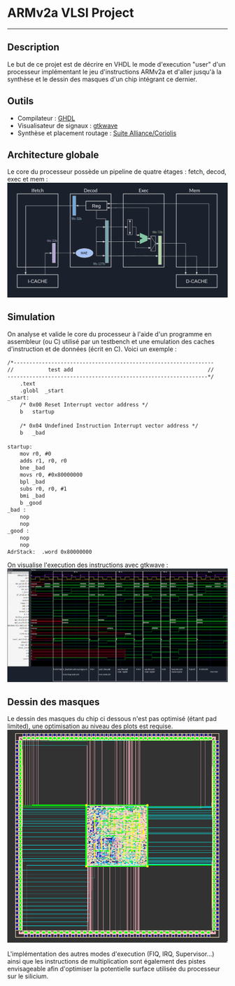 # ARMv2a VLSI Project
***
## Description 
Le but de ce projet est de décrire en VHDL le mode d'execution "user" d'un processeur implémentant le jeu d'instructions ARMv2a et d'aller jusqu'à la synthèse et le dessin des masques d'un chip intégrant ce dernier.

## Outils
- Compilateur : [GHDL](https://github.com/ghdl/ghdl)
- Visualisateur de signaux : [gtkwave](http://gtkwave.sourceforge.net/)
- Synthèse et placement routage : [Suite Alliance/Coriolis](http://coriolis.lip6.fr/) 

## Architecture globale 
Le core du processeur possède un pipeline de quatre étages : fetch, decod, exec et mem :
![plot](./images/global_architecture.png?raw=true "global_architecture")


## Simulation 
On analyse et valide le core du processeur à l'aide d'un programme en assembleur (ou C) utilisé par un testbench et une emulation des caches d'instruction et de données (écrit en C). Voici un exemple : 
```armasm
/*----------------------------------------------------------------
//           test add                                           //
----------------------------------------------------------------*/
	.text
	.globl	_start 
_start:               
	/* 0x00 Reset Interrupt vector address */
	b	startup
	
	/* 0x04 Undefined Instruction Interrupt vector address */
	b	_bad

startup:                        
	mov r0, #0                  
	adds r1, r0, r0             
	bne _bad                    
	movs r0, #0x80000000        
	bpl _bad                    
	subs r0, r0, #1             
	bmi _bad                    
	b _good                   
_bad : 
	nop                         
	nop
_good :
	nop
	nop
AdrStack:  .word 0x80000000
```

On visualise l'execution des instructions avec gtkwave : 
![plot](./images/testbench.png?raw=true "testbench") 

## Dessin des masques 
Le dessin des masques du chip ci dessous n'est pas optimisé (étant pad limited), une optimisation au niveau des plots est requise.
![plot](./images/chip.png?raw=true "chip")

L'implémentation des autres modes d'execution (FIQ, IRQ, Supervisor...) ainsi que les instructions de multiplication sont également des pistes envisageable afin d'optimiser la potentielle surface utilisée du processeur sur le silicium. 
